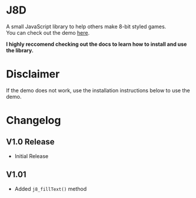 # J8D
A small JavaScript library to help others make 8-bit styled games.  
You can check out the demo [here](devpooldotmsi.github.io/J8D/).

<b>I highly reccomend checking out the docs to learn how to install and use the library.</b>

# Disclaimer
If the demo does not work, use the installation instructions below to use the demo.

# Changelog
## V1.0 Release
* Initial Release
## V1.01
* Added `j8_fillText()` method
